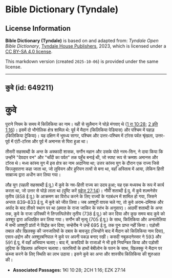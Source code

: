 # Bible Dictionary (Tyndale)

## License Information

**Bible Dictionary (Tyndale)** is based on and adapted from: _Tyndale Open Bible Dictionary_, [Tyndale House Publishers](https://tyndaleopenresources.com/), 2023, which is licensed under a [CC BY-SA 4.0 license](https://creativecommons.org/licenses/by-sa/4.0/legalcode.en).

This markdown version (created `2025-10-06`) is provided under the same license.



--------------------------------

## कुवे (id: 649211)

कुवे
====

पुराने नियम के समय में किलिकिया का नाम। यही से सुलैमान ने घोड़े मंगवाए थे ([1 रा 10:28](https://ref.ly/1Kgs10:28); [2 इति 1:16](https://ref.ly/2Chr1:16))। इसमें दो भौगोलिक क्षेत्र शामिल थे: पूर्व में मैदान (किलिकिया पेडियास) और पश्चिम में पहाड़ (किलिकिया ट्रेकिया)। यह दक्षिण में भूमध्य सागर, पश्चिम और उत्तर\-पश्चिम में टॉरस पर्वत श्रृंखला, उत्तर\-पूर्व में एंटी\-टॉरस और पूर्व में अमानस से घिरा हुआ था।

तीसरी सहस्राब्दी के अन्त के अक्कादी शासक, सर्गोन महान और उसके पोते नरम\-सिन, ने दावा किया कि उन्होंने "देवदार वन" और "चाँदी का पर्वत" तक पहुँच बनाई थी, जो स्पष्ट रूप से क्रमशः अमानस और टॉरस थे। मध्य कांस्य युग में इस क्षेत्र का नाम अदानिया था; उत्तर कांस्य युग के दौरान एक राज्य जिसे किज़्ज़ुवातना कहा जाता था, जो लुवियन और हुरियन तत्वों से बना था, वहाँ अस्तित्व में आया, लेकिन हित्ती साम्राज्य द्वारा अधीन कर लिया गया।

लौह युग (पहली सहस्राब्दी ई.पू.) में कुवे के नव\-हित्ती राज्य का उदय हुआ; यह एक मध्यस्थ के रूप में कार्य करता था, जो उत्तर से घोड़े लाता था (पुष्टि करें [यहेज 27:14](https://ref.ly/Ezek27:14))। नौवीं शताब्दी ई.पू. में कुवे शल्मनेसेर तृतीय (858 ई.पू.) के आक्रमण का विरोध करने के लिए राज्यों के गठबंधन में शामिल हो गया, जिसने अन्ततः 839–833 ई.पू. में कुवे को जीत लिया। जब अश्शूरी वापस चले गए, तो कुवे अराम\-दमिश्क और अर्पाद के बाद तीसरे स्थान पर था (हमात के राजा जाकिर के स्तंभ के अनुसार)। आठवीं शताब्दी के अन्त तक, कुवे के राजा उरिक्की ने तिग्लत्पिलेसेर तृतीय (738 ई.पू.) को कर दिया और कुछ समय बाद कुवे को अश्शूर द्वारा अधिग्रहित कर लिया गया। सर्गोन की मृत्यु (705 ई.पू.) के साथ, किलिकिया और अनातोलिया में सभी अश्शूरी प्रांतों ने विद्रोह कर दिया; सन्हेरीब ने उन्हें 695 ई.पू. तक पुनः प्राप्त नहीं किया। पड़ोसी तबाल और खिलक्कु की जनजातियों के दबाव के बावजूद (जिन्होंने बाद में मैदान को किलिकिया नाम दिया), एसार\-हद्दोन और अश्शूरबनिपाल ने कुवे पर अपनी पकड़ बनाए रखी। कसदी नबूकदनेस्सर ने 593 और 591 ई.पू. में वहाँ अभियान चलाए। बाद में, कसदियों के राजाओं ने भी इसे नियन्त्रित किया और पड़ोसी लुदिया के खिलाफ अभियान चलाया। फारसियों के हाथों बेबीलोन के पतन के साथ, खिलक्कु ने मैदान पर कब्जा करने के लिए स्थिति का लाभ उठाया। इसने कुवे का अन्त और शास्त्रीय किलिकिया की शुरुआत की।

* **Associated Passages:** 1KI 10:28; 2CH 1:16; EZK 27:14


